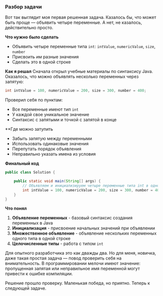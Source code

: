 ### **Разбор задачи**

Вот так выглядит моя первая решенная задача. Казалось бы, что может быть проще — объявить четыре переменные. А нет, не казалось, действительно просто.

**Что нужно было сделать**
- Объявить четыре переменные типа `int`: `intValue`, `numericValue`, `size`, `number`
- Присвоить им разные значения
- Сделать это в одной строке

**Как я решал**
Сначала открыл учебные материалы по синтаксису Java. Оказалось, что можно объявлять несколько переменных через запятую:

```java
int intValue = 100, numericValue = 200, size = 300, number = 400;
```

Проверил себя по пунктам:
- Все переменные имеют тип `int`
- У каждой свое уникальное значение
- Синтаксис с запятыми и точкой с запятой в конце

**Где можно затупить
- Забыть запятую между переменными
- Использовать одинаковые значения
- Перепутать порядок объявления
- Неправильно указать имена из условия

**Финальный код**

```java
public class Solution {

    public static void main(String[] args) {
        // Объявляем и инициализируем четыре переменные типа int в одной команде
        int intValue = 100, numericValue = 200, size = 300, number = 400;
    }
}
```

**Что понял**
1. **Объявление переменных** - базовый синтаксис создания переменных в Java
2. **Инициализация** - присвоение начальных значений при объявлении
3. **Множественное объявление** - объявление нескольких переменных одного типа в одной строке
4. **Целочисленные типы** - работа с типом `int`

Для опытного разработчика это как дважды два. Но для меня, новичка, даже такая простая задача — повод проверить себя на внимательность. В программировании мелочи имеют значение: пропущенная запятая или неправильное имя переменной могут привести к ошибке компиляции.

Решение прошло проверку. Маленькая победа, но приятно. Теперь к следующей задаче.
